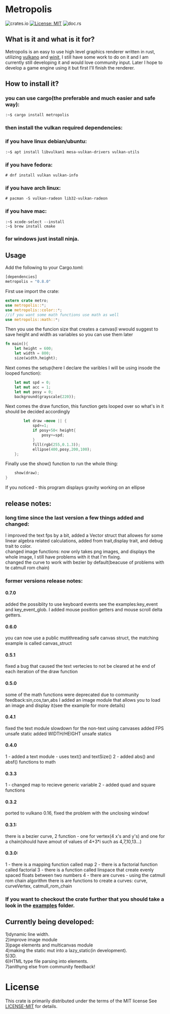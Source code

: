 # Metropolis
![crates.io](https://img.shields.io/crates/v/metropolis.svg) [![License: MIT](https://img.shields.io/badge/License-MIT-yellow.svg)](https://opensource.org/licenses/MIT) ![doc.rs](https://docs.rs/metropolis/badge.svg?version=0.8.0)
## What is it and what is it for?

Metropolis is an easy to use high level graphics renderer written in rust, utilizing [vulkano](https://crates.io/crates/vulkano) and [winit](https://crates.io/crates/winit),
I still have some work to do on it and I am currently still developing it and would love community input.
Later I hope to develop a game engine using it but first I'll finish the renderer.
## How to install it?

### you can use cargo(the preferable and much easier and safe way):
```console
:~$ cargo install metropolis
```
### then install the vulkan required dependencies:
### if you have linux debian/ubuntu:
```console
:~$ apt install libvulkan1 mesa-vulkan-drivers vulkan-utils
```
### if you have fedora:
```console
# dnf install vulkan vulkan-info
```
### if you have arch linux:
```console
# pacman -S vulkan-radeon lib32-vulkan-radeon
```
### if you have mac:
```console
:~$ xcode-select --install
:~$ brew install cmake
```
### for windows just install ninja.

## Usage

Add the following to your Cargo.toml:
```rust
[dependencies]
metropolis = "0.8.0"
```
First use import the crate:
```rust
extern crate metro;  
use metropolis::*; 
use metropolis::color::*; 
//if you want some math functions use math as well
use metropolis::math::*;
```

Then you use the funcion size that creates a canvas(I wwould suggest to save height and width as variables so you can use them later
```rust
fn main(){                                                             
	let height = 600;
	let width = 800;
	size(width,height);
```
Next comes the setup(here I declare the varibles I will be using insode the looped function):
```rust
	let mut spd = 0;
	let mut acc = 1;
	let mut posy = 0;
	background(grayscale(220));
```
Next comes the draw function, this function gets looped over so what's in it should be decided accordingly
```rust
    	let draw =move || {
        	spd+=1;
        	if posy+50< height{
	            posy+=spd;
        	}
 	     	fill(rgb(255,0.1.3));
	       	ellipse(400,posy,200,100);
	};
```
Finally use the show() function to run the whole thing:
```rust
	show(draw);
}
```
If you noticed - this program displays gravity working on an ellipse

## release notes:
### long time since the last version a few things added and changed:
I improved the text fps by a bit, added a Vector struct that allowes for some linear algebra related calculations, added from trait,display trait, and debug trait to color. </br>changed image functions: now only takes png images, and displays the whole image, I still have problems with it that I'm fixing.</br>changed the curve to work with bezier by default(beacuse of problems with te catmull rom chain)
### former versions release notes:
#### 0.7.0
added the possiblity to use keyboard events see the examples:key_event and key_event_glob. I added mouse position getters and mouse scroll delta getters.
#### 0.6.0
you can now use a public mutithreading safe canvas struct, the matching example is called canvas_struct
#### 0.5.1 
fixed a bug that caused the text vertecies to not be cleared at he end of each iteration of the draw function
#### 0.5.0
some of the math functions were deprecated due to community feedback:sin,cos,tan,abs
I added an image module that allows you to load an image and display it(see the example for more details)
#### 0.4.1
fixed the text module slowdown for the non-text using canvases
added FPS unsafe static
added WIDTH/HEIGHT unsafe statics
#### 0.4.0
1 - added a text module - uses text() and textSize()
2 - added abs() and absf() functions to math
#### 0.3.3
1 - changed map to recieve generic variable
2 - added quad and square functions
#### 0.3.2
ported to vulkano 0.16, fixed the problem with the unclosing window!
#### 0.3.1:
there is a bezier curve, 2 function - one for vertex(4 x's and y's) and one for a chain(should have amout of values of 4+3*i such as 4,7,10,13...)
#### 0.3.0:
1 - there is a mapping function called map
2 - there is a factorial function called factorial
3 - there is a function called linspace that create evenly spaced floats between two numbers
4 - there are curves - using the catmull rom chain algorithm there is are functions to create a curves: curve, curveVertex, catmull_rom_chain 

### If you want to checkout the crate further that you should take a look in the [examples](https://github.com/GuyL99/metropolis/tree/master/examples) folder.
## Currently being developed:
1)dynamic line width.</br>
2)improve image module</br>
3)page elements and multicanvas module</br>
4)making the static mut into a lazy_static(in development).</br>
5)3D.</br>
6)HTML type file parsing into elements.</br>
7)anithyng else from community feedback!</br>

# License 
This crate is primarily distributed under the terms of the MIT license
See  [LICENSE-MIT](https://github.com/GuyL99/metropolis/blob/master/LICENSE) for details.
